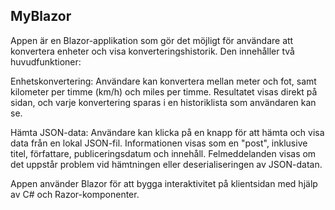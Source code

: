 ## MyBlazor
Appen är en Blazor-applikation som gör det möjligt för användare att konvertera enheter och visa konverteringshistorik.
Den innehåller två huvudfunktioner:

Enhetskonvertering: Användare kan konvertera mellan meter och fot, samt kilometer per timme (km/h) och miles per timme. 
Resultatet visas direkt på sidan, och varje konvertering sparas i en historiklista som användaren kan se.

Hämta JSON-data: Användare kan klicka på en knapp för att hämta och visa data från en lokal JSON-fil.
Informationen visas som en "post", inklusive titel, författare, publiceringsdatum och innehåll. 
Felmeddelanden visas om det uppstår problem vid hämtningen eller deserialiseringen av JSON-datan.

Appen använder Blazor för att bygga interaktivitet på klientsidan med hjälp av C# och Razor-komponenter.
